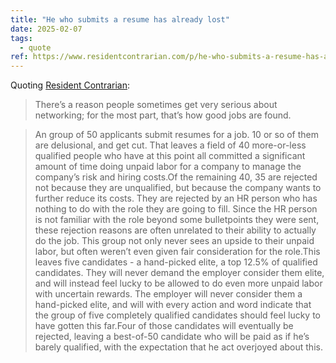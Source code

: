 ```yaml
---
title: "He who submits a resume has already lost"
date: 2025-02-07
tags:
  - quote
ref: https://www.residentcontrarian.com/p/he-who-submits-a-resume-has-already?utm_source=tldrnewsletter
---
```



Quoting [Resident Contrarian](https://www.residentcontrarian.com/p/he-who-submits-a-resume-has-already?utm_source=tldrnewsletter):

> There’s a reason people sometimes get very serious about networking; for the most part, that’s how good jobs are found.

> An group of 50 applicants submit resumes for a job. 10 or so of them are delusional, and get cut. That leaves a field of 40 more-or-less qualified people who have at this point all committed a significant amount of time doing unpaid labor for a company to manage the company’s risk and hiring costs.Of the remaining 40, 35 are rejected not because they are unqualified, but because the company wants to further reduce its costs. They are rejected by an HR person who has nothing to do with the role they are going to fill. Since the HR person is not familiar with the role beyond some bulletpoints they were sent, these rejection reasons are often unrelated to their ability to actually do the job. This group not only never sees an upside to their unpaid labor, but often weren’t even given fair consideration for the role.This leaves five candidates - a hand-picked elite, a top 12.5% of qualified candidates. They will never demand the employer consider them elite, and will instead feel lucky to be allowed to do even more unpaid labor with uncertain rewards. The employer will never consider them a hand-picked elite, and will with every action and word indicate that the group of five completely qualified candidates should feel lucky to have gotten this far.Four of those candidates will eventually be rejected, leaving a best-of-50 candidate who will be paid as if he’s barely qualified, with the expectation that he act overjoyed about this.